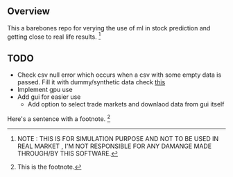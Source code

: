 ## Overview
This a barebones repo for verying the use of ml in stock prediction and getting close to real life results. [^1]


## TODO
* Check csv null error which occurs when a csv with some empty data is passed. Fill it with dummy/synthetic data check [this](https://github.com/scikit-learn-contrib/imbalanced-learn)
* Implement gpu use
* Add gui for easier use
  * Add option to select trade markets and downlaod data from gui itself
 



Here's a sentence with a footnote. [^2]

[^2]: This is the footnote.










[^1]: NOTE : THIS IS FOR SIMULATION PURPOSE AND NOT TO BE USED IN REAL MARKET , I'M NOT RESPONSIBLE FOR ANY DAMANGE MADE THROUGH/BY THIS SOFTWARE.
